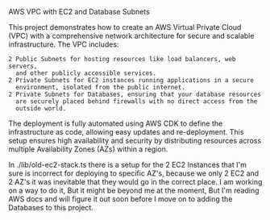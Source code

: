 AWS VPC with EC2 and Database Subnets

This project demonstrates how to create an AWS Virtual Private Cloud (VPC)
with a comprehensive network architecture for secure and scalable 
infrastructure. The VPC includes:

    2 Public Subnets for hosting resources like load balancers, web servers,
      and other publicly accessible services.
    2 Private Subnets for EC2 instances running applications in a secure 
      environment, isolated from the public internet.
    2 Private Subnets for Databases, ensuring that your database resources
      are securely placed behind firewalls with no direct access from the 
      outside world.

The deployment is fully automated using AWS CDK to define the infrastructure 
as code, allowing easy updates and re-deployment. This setup ensures high 
availability and security by distributing resources across multiple 
Availability Zones (AZs) within a region.

In ./lib/old-ec2-stack.ts there is a setup for the 2 EC2 Instances that
I'm sure is incorrect for deploying to specific AZ's, because we only
2 EC2 and 2 AZ's it was inevitable that they would go in the correct
place. 
I am working on a way to do it, But it might be beyond me at the moment,
But I'm reading AWS docs and will figure it out soon before I move on 
to adding the Databases to this project.


